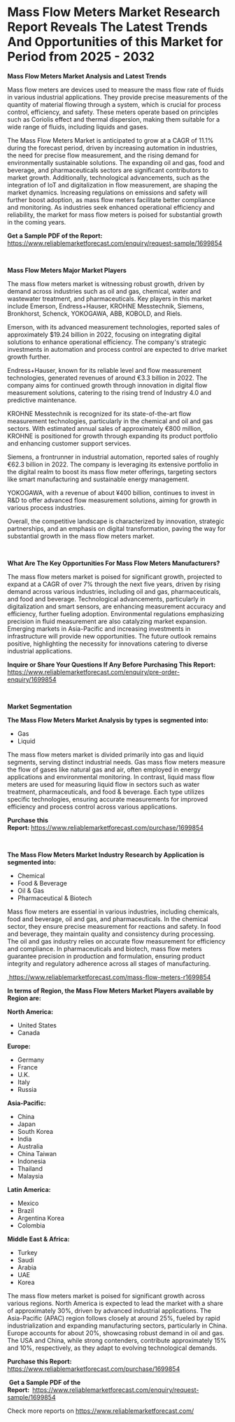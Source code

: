<p><h1>Mass Flow Meters Market Research Report Reveals The Latest Trends And Opportunities of this Market for Period from 2025 - 2032</h1></p><p><strong>Mass Flow Meters Market Analysis and Latest Trends</strong></p>
<p><p>Mass flow meters are devices used to measure the mass flow rate of fluids in various industrial applications. They provide precise measurements of the quantity of material flowing through a system, which is crucial for process control, efficiency, and safety. These meters operate based on principles such as Coriolis effect and thermal dispersion, making them suitable for a wide range of fluids, including liquids and gases.</p><p>The Mass Flow Meters Market is anticipated to grow at a CAGR of 11.1% during the forecast period, driven by increasing automation in industries, the need for precise flow measurement, and the rising demand for environmentally sustainable solutions. The expanding oil and gas, food and beverage, and pharmaceuticals sectors are significant contributors to market growth. Additionally, technological advancements, such as the integration of IoT and digitalization in flow measurement, are shaping the market dynamics. Increasing regulations on emissions and safety will further boost adoption, as mass flow meters facilitate better compliance and monitoring. As industries seek enhanced operational efficiency and reliability, the market for mass flow meters is poised for substantial growth in the coming years.</p></p>
<p><strong>Get a Sample PDF of the Report:&nbsp;</strong> <a href="https://www.reliablemarketforecast.com/enquiry/request-sample/1699854?utm_campaign=1134&utm_medium=2&utm_source=Github&utm_content=ia&utm_term=09012025&utm_id=mass-flow-meters">https://www.reliablemarketforecast.com/enquiry/request-sample/1699854</a></p>
<p>&nbsp;</p>
<p><strong>Mass Flow Meters Major Market Players</strong></p>
<p><p>The mass flow meters market is witnessing robust growth, driven by demand across industries such as oil and gas, chemical, water and wastewater treatment, and pharmaceuticals. Key players in this market include Emerson, Endress+Hauser, KROHNE Messtechnik, Siemens, Bronkhorst, Schenck, YOKOGAWA, ABB, KOBOLD, and Riels. </p><p>Emerson, with its advanced measurement technologies, reported sales of approximately $19.24 billion in 2022, focusing on integrating digital solutions to enhance operational efficiency. The company's strategic investments in automation and process control are expected to drive market growth further.</p><p>Endress+Hauser, known for its reliable level and flow measurement technologies, generated revenues of around €3.3 billion in 2022. The company aims for continued growth through innovation in digital flow measurement solutions, catering to the rising trend of Industry 4.0 and predictive maintenance.</p><p>KROHNE Messtechnik is recognized for its state-of-the-art flow measurement technologies, particularly in the chemical and oil and gas sectors. With estimated annual sales of approximately €800 million, KROHNE is positioned for growth through expanding its product portfolio and enhancing customer support services.</p><p>Siemens, a frontrunner in industrial automation, reported sales of roughly €62.3 billion in 2022. The company is leveraging its extensive portfolio in the digital realm to boost its mass flow meter offerings, targeting sectors like smart manufacturing and sustainable energy management.</p><p>YOKOGAWA, with a revenue of about ¥400 billion, continues to invest in R&D to offer advanced flow measurement solutions, aiming for growth in various process industries. </p><p>Overall, the competitive landscape is characterized by innovation, strategic partnerships, and an emphasis on digital transformation, paving the way for substantial growth in the mass flow meters market.</p></p>
<p>&nbsp;</p>
<p><strong>What Are The Key Opportunities For Mass Flow Meters Manufacturers?</strong></p>
<p><p>The mass flow meters market is poised for significant growth, projected to expand at a CAGR of over 7% through the next five years, driven by rising demand across various industries, including oil and gas, pharmaceuticals, and food and beverage. Technological advancements, particularly in digitalization and smart sensors, are enhancing measurement accuracy and efficiency, further fueling adoption. Environmental regulations emphasizing precision in fluid measurement are also catalyzing market expansion. Emerging markets in Asia-Pacific and increasing investments in infrastructure will provide new opportunities. The future outlook remains positive, highlighting the necessity for innovations catering to diverse industrial applications.</p></p>
<p><strong>Inquire or Share Your Questions If Any Before Purchasing This Report:</strong> <a href="https://www.reliablemarketforecast.com/enquiry/pre-order-enquiry/1699854?utm_campaign=1134&utm_medium=2&utm_source=Github&utm_content=ia&utm_term=09012025&utm_id=mass-flow-meters">https://www.reliablemarketforecast.com/enquiry/pre-order-enquiry/1699854</a></p>
<p>&nbsp;</p>
<p><strong>Market Segmentation</strong></p>
<p><strong>The Mass Flow Meters Market Analysis by types is segmented into:</strong></p>
<p><ul><li>Gas</li><li>Liquid</li></ul></p>
<p><p>The mass flow meters market is divided primarily into gas and liquid segments, serving distinct industrial needs. Gas mass flow meters measure the flow of gases like natural gas and air, often employed in energy applications and environmental monitoring. In contrast, liquid mass flow meters are used for measuring liquid flow in sectors such as water treatment, pharmaceuticals, and food & beverage. Each type utilizes specific technologies, ensuring accurate measurements for improved efficiency and process control across various applications.</p></p>
<p><strong>Purchase this Report:&nbsp;</strong><a href="https://www.reliablemarketforecast.com/purchase/1699854?utm_campaign=1134&utm_medium=2&utm_source=Github&utm_content=ia&utm_term=09012025&utm_id=mass-flow-meters">https://www.reliablemarketforecast.com/purchase/1699854</a></p>
<p>&nbsp;</p>
<p><strong>The Mass Flow Meters Market Industry Research by Application is segmented into:</strong></p>
<p><ul><li>Chemical</li><li>Food & Beverage</li><li>Oil & Gas</li><li>Pharmaceutical & Biotech</li></ul></p>
<p><p>Mass flow meters are essential in various industries, including chemicals, food and beverage, oil and gas, and pharmaceuticals. In the chemical sector, they ensure precise measurement for reactions and safety. In food and beverage, they maintain quality and consistency during processing. The oil and gas industry relies on accurate flow measurement for efficiency and compliance. In pharmaceuticals and biotech, mass flow meters guarantee precision in production and formulation, ensuring product integrity and regulatory adherence across all stages of manufacturing.</p></p>
<p><a href="https://www.reliablemarketforecast.com/mass-flow-meters-r1699854?utm_campaign=1134&utm_medium=2&utm_source=Github&utm_content=ia&utm_term=09012025&utm_id=mass-flow-meters">&nbsp;https://www.reliablemarketforecast.com/mass-flow-meters-r1699854</a></p>
<p><strong>In terms of Region, the Mass Flow Meters Market Players available by Region are:</strong></p>
<p>
    <p> <strong> North America: </strong>
        <ul>
            <li>United States</li>
            <li>Canada</li>
        </ul>
        </p> 
    <p> <strong> Europe: </strong>
        <ul>
            <li>Germany</li>
            <li>France</li>
            <li>U.K.</li>
            <li>Italy</li>
            <li>Russia</li>
        </ul>
        </p> 
    <p> <strong> Asia-Pacific: </strong>
        <ul>
            <li>China</li>
            <li>Japan</li>
            <li>South Korea</li>
            <li>India</li>
            <li>Australia</li>
            <li>China Taiwan</li>
            <li>Indonesia</li>
            <li>Thailand</li>
            <li>Malaysia</li>
        </ul>
        </p> 
    <p> <strong> Latin America: </strong>
        <ul>
            <li>Mexico</li>
            <li>Brazil</li>
            <li>Argentina Korea</li>
            <li>Colombia</li>
        </ul>
        </p> 
    <p> <strong> Middle East & Africa: </strong>
        <ul>
            <li>Turkey</li>
            <li>Saudi</li>
            <li>Arabia</li>
            <li>UAE</li>
            <li>Korea</li>
        </ul>
    </p>
    </p>
<p><p>The mass flow meters market is poised for significant growth across various regions. North America is expected to lead the market with a share of approximately 30%, driven by advanced industrial applications. The Asia-Pacific (APAC) region follows closely at around 25%, fueled by rapid industrialization and expanding manufacturing sectors, particularly in China. Europe accounts for about 20%, showcasing robust demand in oil and gas. The USA and China, while strong contenders, contribute approximately 15% and 10%, respectively, as they adapt to evolving technological demands.</p></p>
<p><strong>Purchase this Report: </strong><a href="https://www.reliablemarketforecast.com/purchase/1699854?utm_campaign=1134&utm_medium=2&utm_source=Github&utm_content=ia&utm_term=09012025&utm_id=mass-flow-meters">https://www.reliablemarketforecast.com/purchase/1699854</a></p>
<p>&nbsp;<strong>Get a Sample PDF of the Report:&nbsp;&nbsp;</strong><a href="https://www.reliablemarketforecast.com/enquiry/request-sample/1699854?utm_campaign=1134&utm_medium=2&utm_source=Github&utm_content=ia&utm_term=09012025&utm_id=mass-flow-meters">https://www.reliablemarketforecast.com/enquiry/request-sample/1699854</a></p>
<p><strong></strong></p>
<p>Check more reports on <a href="https://www.reliablemarketforecast.com/?utm_campaign=1134&utm_medium=2&utm_source=Github&utm_content=ia&utm_term=09012025&utm_id=mass-flow-meters">https://www.reliablemarketforecast.com/</a></p>